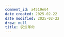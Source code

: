 ```yaml
---
comment_id: a4519e64
date created: 2025-02-22
date modified: 2025-02-22
draw: null
title: 农业革命
---
```


